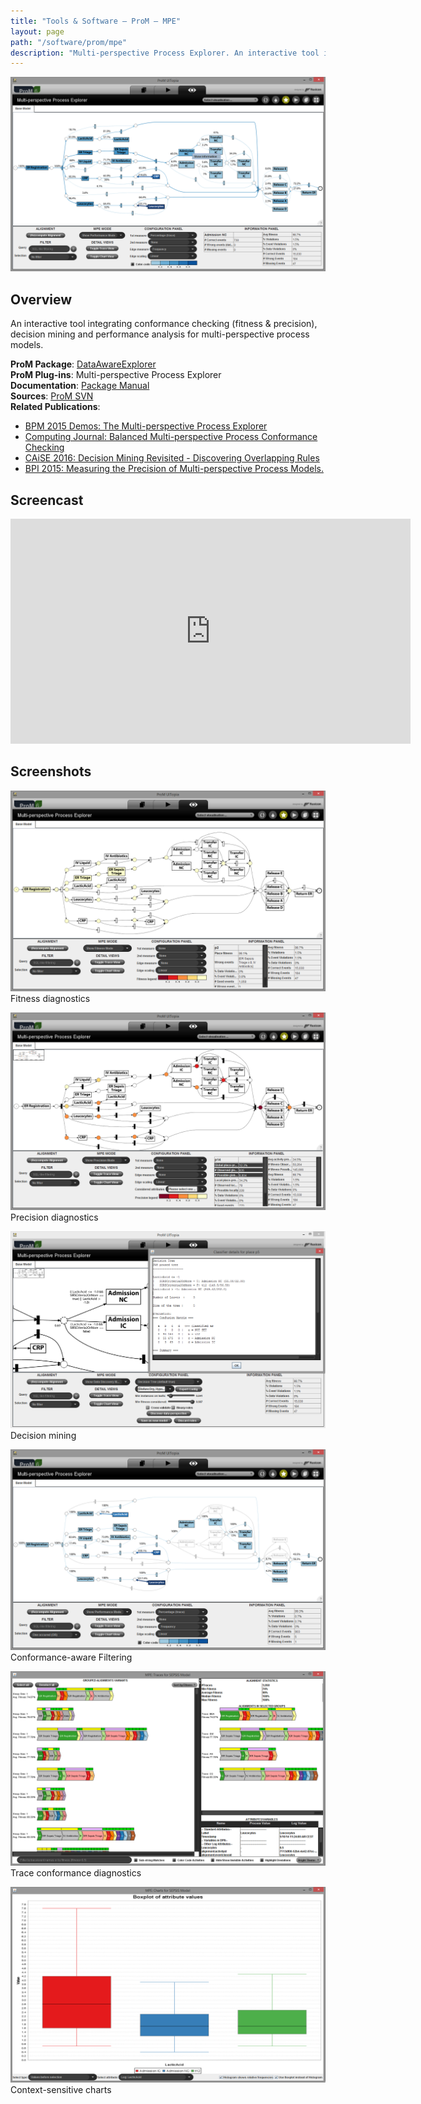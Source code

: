 ```yaml
---
title: "Tools & Software — ProM — MPE"
layout: page
path: "/software/prom/mpe"
description: "Multi-perspective Process Explorer. An interactive tool integrating conformance checking (fitness & precision), decision mining and performance analysis for multi-perspective process models."
---
```


![UI of the Multi-perspective Process Explorer](multi-perspective-explorer.png)

## Overview

An interactive tool integrating conformance checking (fitness & precision), decision mining and performance analysis for multi-perspective process models.

<b>ProM Package</b>: <a href="http://www.promtools.org/doku.php?id=nightly">DataAwareExplorer</a><br/>
<b>ProM Plug-ins</b>: Multi-perspective Process Explorer<br/>
<b>Documentation</b>: <a href="https://svn.win.tue.nl/repos/prom/Documentation/Package%20DataAwareExplorer.pdf">Package Manual</a><br/>
<b>Sources</b>: <a href="https://svn.win.tue.nl/repos/prom/Packages/DataAwareExplorer/">ProM SVN</a><br/>
<b>Related Publications</b>:
<ul>
<li><a href="http://ceur-ws.org/Vol-1418/paper27.pdf">BPM 2015 Demos: The Multi-perspective Process Explorer</a></li>
<li><a href="http://dx.doi.org/10.1007/s00607-015-0441-1">Computing Journal: Balanced Multi-perspective Process Conformance Checking</a></li>
<li><a href="http://dx.doi.org/10.1007/978-3-319-39696-5_23">CAiSE 2016: Decision Mining Revisited - Discovering Overlapping Rules</a></li>
<li><a href="http://dx.doi.org/10.1007/978-3-319-42887-1_10">BPI 2015: Measuring the Precision of Multi-perspective Process Models.</a></li>
</ul>

## Screencast

<div align="center"><iframe src="https://player.vimeo.com/video/222103252" width="640" height="360" frameborder="0" webkitallowfullscreen mozallowfullscreen allowfullscreen></iframe></div>

## Screenshots

![](multi-perspective-explorer-fitness.png)
Fitness diagnostics

![](multi-perspective-explorer-precision.png)
Precision diagnostics

![](multi-perspective-explorer-rules.png)
Decision mining

![](multi-perspective-explorer-filtering.png)
Conformance-aware Filtering

![Trace conformance diagnostics](multi-perspective-explorer-alignments.png)
Trace conformance diagnostics

![Context-sensitive charts](multi-perspective-explorer-chart.png)
Context-sensitive charts